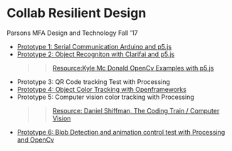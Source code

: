 # Collab Resilient Design
Parsons MFA Design and Technology Fall '17

* [Prototype 1: Serial Communication Arduino and p5.js](https://docs.google.com/presentation/d/1x3Potsp9NabARjX_BhB-pbxV3ZeV2YsF1OvEwzqMcK4/edit?usp=sharing)
* [Prototype 2: Object Recogniton with Clarifai and p5.js](https://drive.google.com/file/d/0B7Fr4CY_fY2HdGlubVNOQ1RLbFE/view?usp=sharing")
  >>[Resource:Kyle Mc Donald OpenCv Examples with p5.js](https://kylemcdonald.github.io/cv-examples/)
* Prototype 3: QR Code tracking Test with Processing
* [Prototype 4: Object Color Tracking with Openframeworks](https://drive.google.com/file/d/0B7Fr4CY_fY2Ham40bUZobGhYNEE/view?usp=sharing)
* Prototype 5: Computer vision color tracking with Processing
    >>[Resource: Daniel Shiffman, The Coding Train / Computer Vision](https://www.youtube.com/watch?v=r0lvsMPGEoY&index=6&list=PLRqwX-V7Uu6aG2RJHErXKSWFDXU4qo_ro)
* [Prototype 6: Blob Detection and animation control test with Processing and OpenCv](https://drive.google.com/file/d/1HC6ykd67X0Q64DTrSDmjYfvnJpe9GSoc/view?usp=sharing)
